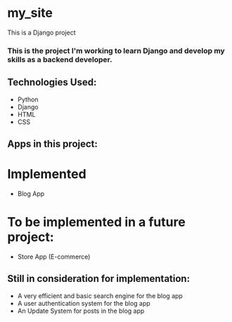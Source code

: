 # my_site
This is a Django project

### This is the project I'm working to learn Django and develop my skills as a backend developer.

## Technologies Used:
- Python
- Django
- HTML
- CSS

## Apps in this project:
# Implemented
- Blog App

# To be implemented in a future project:
- Store App (E-commerce)


## Still in consideration for implementation:
- A very efficient and basic search engine for the blog app
- A user authentication system for the blog app
- An Update System for posts in the blog app
